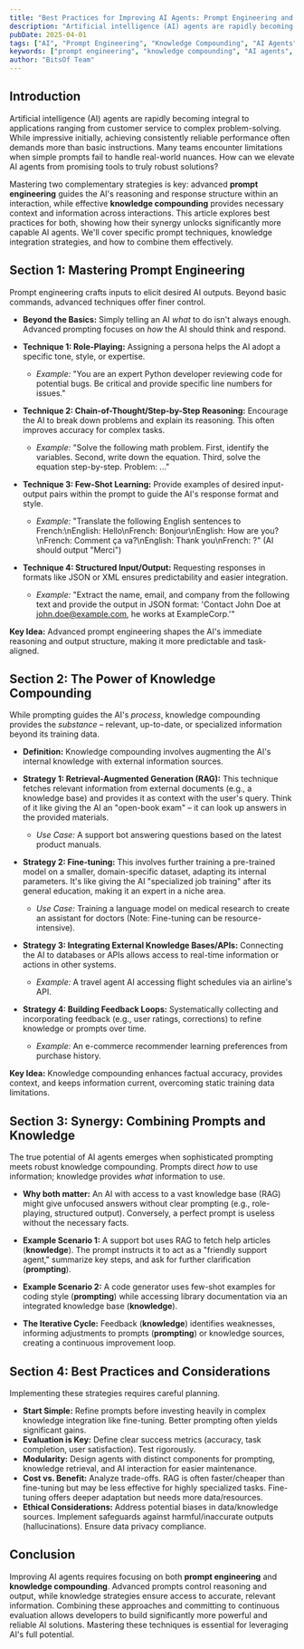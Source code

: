 ```yaml
---
title: "Best Practices for Improving AI Agents: Prompt Engineering and Knowledge Compounding"
description: "Artificial intelligence (AI) agents are rapidly becoming integral to applications ranging from customer service to complex problem-solving. Learn how to elevate AI agents from promising tools to truly robust solutions through advanced prompt engineering and knowledge compounding."
pubDate: 2025-04-01
tags: ["AI", "Prompt Engineering", "Knowledge Compounding", "AI Agents", "Technical"]
keywords: ["prompt engineering", "knowledge compounding", "AI agents", "RAG", "few-shot learning", "chain-of-thought", "AI improvement"]
author: "BitsOf Team"
---
```


## Introduction

Artificial intelligence (AI) agents are rapidly becoming integral to applications ranging from customer service to complex problem-solving. While impressive initially, achieving consistently reliable performance often demands more than basic instructions. Many teams encounter limitations when simple prompts fail to handle real-world nuances. How can we elevate AI agents from promising tools to truly robust solutions?

Mastering two complementary strategies is key: advanced **prompt engineering** guides the AI's reasoning and response structure within an interaction, while effective **knowledge compounding** provides necessary context and information across interactions. This article explores best practices for both, showing how their synergy unlocks significantly more capable AI agents. We'll cover specific prompt techniques, knowledge integration strategies, and how to combine them effectively.

## Section 1: Mastering Prompt Engineering

Prompt engineering crafts inputs to elicit desired AI outputs. Beyond basic commands, advanced techniques offer finer control.

*   **Beyond the Basics:** Simply telling an AI *what* to do isn't always enough. Advanced prompting focuses on *how* the AI should think and respond.

*   **Technique 1: Role-Playing:** Assigning a persona helps the AI adopt a specific tone, style, or expertise.
    *   *Example:* "You are an expert Python developer reviewing code for potential bugs. Be critical and provide specific line numbers for issues."

*   **Technique 2: Chain-of-Thought/Step-by-Step Reasoning:** Encourage the AI to break down problems and explain its reasoning. This often improves accuracy for complex tasks.
    *   *Example:* "Solve the following math problem. First, identify the variables. Second, write down the equation. Third, solve the equation step-by-step. Problem: ..."

*   **Technique 3: Few-Shot Learning:** Provide examples of desired input-output pairs within the prompt to guide the AI's response format and style.
    *   *Example:* "Translate the following English sentences to French:\nEnglish: Hello\nFrench: Bonjour\nEnglish: How are you?\nFrench: Comment ça va?\nEnglish: Thank you\nFrench: ?" (AI should output "Merci")

*   **Technique 4: Structured Input/Output:** Requesting responses in formats like JSON or XML ensures predictability and easier integration.
    *   *Example:* "Extract the name, email, and company from the following text and provide the output in JSON format: 'Contact John Doe at john.doe@example.com, he works at ExampleCorp.'"

**Key Idea:** Advanced prompt engineering shapes the AI's immediate reasoning and output structure, making it more predictable and task-aligned.

## Section 2: The Power of Knowledge Compounding

While prompting guides the AI's *process*, knowledge compounding provides the *substance* – relevant, up-to-date, or specialized information beyond its training data.

*   **Definition:** Knowledge compounding involves augmenting the AI's internal knowledge with external information sources.

*   **Strategy 1: Retrieval-Augmented Generation (RAG):** This technique fetches relevant information from external documents (e.g., a knowledge base) and provides it as context with the user's query. Think of it like giving the AI an "open-book exam" – it can look up answers in the provided materials.
    *   *Use Case:* A support bot answering questions based on the latest product manuals.

*   **Strategy 2: Fine-tuning:** This involves further training a pre-trained model on a smaller, domain-specific dataset, adapting its internal parameters. It's like giving the AI "specialized job training" after its general education, making it an expert in a niche area.
    *   *Use Case:* Training a language model on medical research to create an assistant for doctors (Note: Fine-tuning can be resource-intensive).

*   **Strategy 3: Integrating External Knowledge Bases/APIs:** Connecting the AI to databases or APIs allows access to real-time information or actions in other systems.
    *   *Example:* A travel agent AI accessing flight schedules via an airline's API.

*   **Strategy 4: Building Feedback Loops:** Systematically collecting and incorporating feedback (e.g., user ratings, corrections) to refine knowledge or prompts over time.
    *   *Example:* An e-commerce recommender learning preferences from purchase history.

**Key Idea:** Knowledge compounding enhances factual accuracy, provides context, and keeps information current, overcoming static training data limitations.

## Section 3: Synergy: Combining Prompts and Knowledge

The true potential of AI agents emerges when sophisticated prompting meets robust knowledge compounding. Prompts direct *how* to use information; knowledge provides *what* information to use.

*   **Why both matter:** An AI with access to a vast knowledge base (RAG) might give unfocused answers without clear prompting (e.g., role-playing, structured output). Conversely, a perfect prompt is useless without the necessary facts.

*   **Example Scenario 1:** A support bot uses RAG to fetch help articles (**knowledge**). The prompt instructs it to act as a "friendly support agent," summarize key steps, and ask for further clarification (**prompting**).

*   **Example Scenario 2:** A code generator uses few-shot examples for coding style (**prompting**) while accessing library documentation via an integrated knowledge base (**knowledge**).

*   **The Iterative Cycle:** Feedback (**knowledge**) identifies weaknesses, informing adjustments to prompts (**prompting**) or knowledge sources, creating a continuous improvement loop.

## Section 4: Best Practices and Considerations

Implementing these strategies requires careful planning.

*   **Start Simple:** Refine prompts before investing heavily in complex knowledge integration like fine-tuning. Better prompting often yields significant gains.
*   **Evaluation is Key:** Define clear success metrics (accuracy, task completion, user satisfaction). Test rigorously.
*   **Modularity:** Design agents with distinct components for prompting, knowledge retrieval, and AI interaction for easier maintenance.
*   **Cost vs. Benefit:** Analyze trade-offs. RAG is often faster/cheaper than fine-tuning but may be less effective for highly specialized tasks. Fine-tuning offers deeper adaptation but needs more data/resources.
*   **Ethical Considerations:** Address potential biases in data/knowledge sources. Implement safeguards against harmful/inaccurate outputs (hallucinations). Ensure data privacy compliance.

## Conclusion

Improving AI agents requires focusing on both **prompt engineering** and **knowledge compounding**. Advanced prompts control reasoning and output, while knowledge strategies ensure access to accurate, relevant information. Combining these approaches and committing to continuous evaluation allows developers to build significantly more powerful and reliable AI solutions. Mastering these techniques is essential for leveraging AI's full potential.
